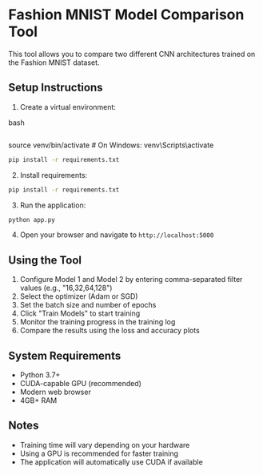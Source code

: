 # Fashion MNIST Model Comparison Tool

This tool allows you to compare two different CNN architectures trained on the Fashion MNIST dataset.

## Setup Instructions

1. Create a virtual environment: 

bash

```python -m venv venv
```
source venv/bin/activate # On Windows: venv\Scripts\activate

```bash
pip install -r requirements.txt
```

2. Install requirements:

```bash
pip install -r requirements.txt
```
3. Run the application:
```bash
python app.py
```
4. Open your browser and navigate to `http://localhost:5000`

## Using the Tool

1. Configure Model 1 and Model 2 by entering comma-separated filter values (e.g., "16,32,64,128")
2. Select the optimizer (Adam or SGD)
3. Set the batch size and number of epochs
4. Click "Train Models" to start training
5. Monitor the training progress in the training log
6. Compare the results using the loss and accuracy plots

## System Requirements

- Python 3.7+
- CUDA-capable GPU (recommended)
- Modern web browser
- 4GB+ RAM

## Notes

- Training time will vary depending on your hardware
- Using a GPU is recommended for faster training
- The application will automatically use CUDA if available